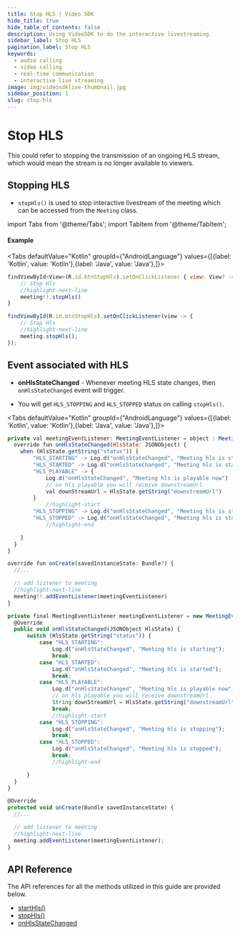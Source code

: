 ```yaml
---
title: Stop HLS | Video SDK
hide_title: true
hide_table_of_contents: false
description: Using VideoSDK to do the interactive livestreaming.
sidebar_label: Stop HLS
pagination_label: Stop HLS
keywords:
  - audio calling
  - video calling
  - real-time communication
  - interactive live streaming
image: img/videosdklive-thumbnail.jpg
sidebar_position: 1
slug: stop-hls
---
```


# Stop HLS

This could refer to stopping the transmission of an ongoing HLS stream, which would mean the stream is no longer available to viewers.

## Stopping HLS

- `stopHls()` is used to stop interactive livestream of the meeting which can be accessed from the `Meeting` class.

import Tabs from '@theme/Tabs';
import TabItem from '@theme/TabItem';

#### Example

<Tabs
defaultValue="Kotlin"
groupId={"AndroidLanguage"}
values={[{label: 'Kotlin', value: 'Kotlin'},{label: 'Java', value: 'Java'},]}>

<TabItem value="Kotlin">

```js
findViewById<View>(R.id.btnStopHls).setOnClickListener { view: View? ->
    // Stop Hls
    //highlight-next-line
    meeting!!.stopHls()
}
```

</TabItem>

<TabItem value="Java">

```js
findViewById(R.id.btnStopHls).setOnClickListener(view -> {
    // Stop Hls
    //highlight-next-line
    meeting.stopHls();
});
```

</TabItem>

</Tabs>

## Event associated with HLS

- **onHlsStateChanged** - Whenever meeting HLS state changes, then `onHlsStateChanged` event will trigger.

- You will get `HLS_STOPPING` and `HLS_STOPPED` status on calling `stopHls()`.

<Tabs
defaultValue="Kotlin"
groupId={"AndroidLanguage"}
values={[{label: 'Kotlin', value: 'Kotlin'},{label: 'Java', value: 'Java'},]}>

<TabItem value="Kotlin">

```js
private val meetingEventListener: MeetingEventListener = object : MeetingEventListener() {
  override fun onHlsStateChanged(HlsState: JSONObject) {
    when (HlsState.getString("status")) {
        "HLS_STARTING" -> Log.d("onHlsStateChanged", "Meeting hls is starting")
        "HLS_STARTED" -> Log.d("onHlsStateChanged", "Meeting hls is started")
        "HLS_PLAYABLE" -> {
            Log.d("onHlsStateChanged", "Meeting hls is playable now")
            // on hls playable you will receive downstreamUrl
            val downStreamUrl = HlsState.getString("downstreamUrl")
        }
            //highlight-start
        "HLS_STOPPING" -> Log.d("onHlsStateChanged", "Meeting hls is stopping")
        "HLS_STOPPED" -> Log.d("onHlsStateChanged", "Meeting hls is stopped")
            //highlight-end

    }
  }
}

override fun onCreate(savedInstanceState: Bundle?) {
  //...

  // add listener to meeting
  //highlight-next-line
  meeting!!.addEventListener(meetingEventListener)
}
```

</TabItem>

<TabItem value="Java">

```js
private final MeetingEventListener meetingEventListener = new MeetingEventListener() {
  @Override
  public void onHlsStateChanged(JSONObject HlsState) {
      switch (HlsState.getString("status")) {
          case "HLS_STARTING":
              Log.d("onHlsStateChanged", "Meeting hls is starting");
              break;
          case "HLS_STARTED":
              Log.d("onHlsStateChanged", "Meeting hls is started");
              break;
          case "HLS_PLAYABLE":
              Log.d("onHlsStateChanged", "Meeting hls is playable now");
              // on hls playable you will receive downstreamUrl
              String downStreamUrl = HlsState.getString("downstreamUrl");
              break;
              //highlight-start
          case "HLS_STOPPING":
              Log.d("onHlsStateChanged", "Meeting hls is stopping");
              break;
          case "HLS_STOPPED":
              Log.d("onHlsStateChanged", "Meeting hls is stopped");
              break;
              //highlight-end

      }
  }
}

@Override
protected void onCreate(Bundle savedInstanceState) {
  //...

  // add listener to meeting
  //highlight-next-line
  meeting.addEventListener(meetingEventListener);
}
```

</TabItem>

</Tabs>

## API Reference

The API references for all the methods utilized in this guide are provided below.

- [startHls()](/android/api/sdk-reference/meeting-class/methods#starthls)
- [stopHls()](/android/api/sdk-reference/meeting-class/methods#stophls)
- [onHlsStateChanged](/android/api/sdk-reference/meeting-class/meeting-event-listener-class#onhlsstatechanged)
